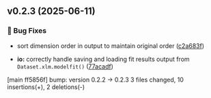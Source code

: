 ## v0.2.3 (2025-06-11)

### 🐞 Bug Fixes

- sort dimension order in output to maintain original order ([c2a683f](https://github.com/kmnhan/xarray-lmfit/commit/c2a683f4f166f986dc40042ba8b0cacd5162d857))

- **io:** correctly handle saving and loading fit results output from `Dataset.xlm.modelfit()` ([77acadf](https://github.com/kmnhan/xarray-lmfit/commit/77acadfc6dabf8529e3f8eb7cc5f256ed83627d3))

[main ff5856f] bump: version 0.2.2 → 0.2.3
 3 files changed, 10 insertions(+), 2 deletions(-)

